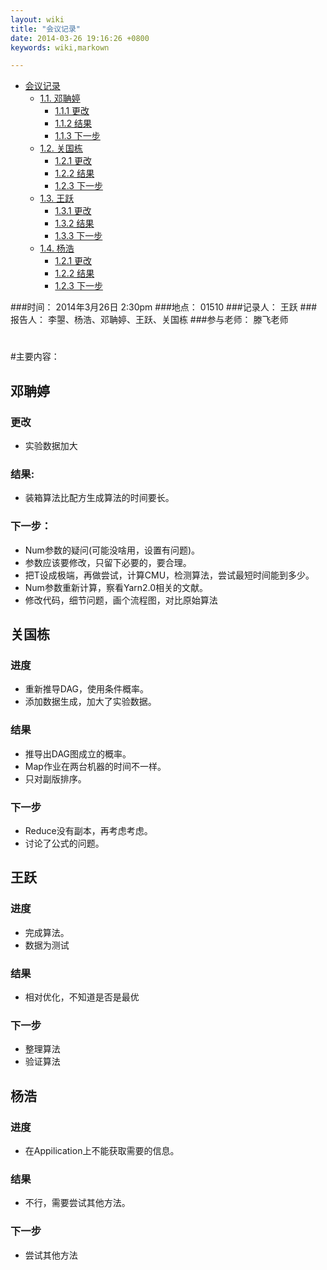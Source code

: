 ```yaml
---
layout: wiki
title: "会议记录"
date: 2014-03-26 19:16:26 +0800
keywords: wiki,markown

---
```


<div class="toc" markdown="1">

*   [会议记录](#toc1)
    *   [1.1. 邓聃婷](#toc1.1)
        *   [1.1.1 更改](#toc1.1.1)
        *   [1.1.2 结果](#toc1.1.2)
        *   [1.1.3 下一步](#toc1.1.3)
    *   [1.2. 关国栋](#toc1.2)
        *   [1.2.1 更改](#toc1.2.1)
        *   [1.2.2 结果](#toc1.2.2)
        *   [1.2.3 下一步](#toc1.2.3)
    *   [1.3. 王跃](#toc1.3)
        *   [1.3.1 更改](#toc1.3.1)
        *   [1.3.2 结果](#toc1.3.2)
        *   [1.3.3 下一步](#toc1.3.3)
    *   [1.4. 杨浩](#toc1.4)
        *   [1.2.1 更改](#toc1.4.1)
        *   [1.2.2 结果](#toc1.4.2)
        *   [1.2.3 下一步](#toc1.4.3)

</div><div class="neirong" markdown="1">


  
###时间： 2014年3月26日  2:30pm 
###地点： 01510
###记录人： 王跃
###报告人： 李曌、杨浩、邓聃婷、王跃、关国栋
###参与老师： 滕飞老师 
<h1></h1>  
#主要内容：

<h2 id="toc1.1">邓聃婷</h2>

<h3 id="toc1.1.1">更改</h3>   

*   实验数据加大

<h3 id="toc1.1.2">结果:</h3> 

*   装箱算法比配方生成算法的时间要长。 


<h3 id="toc1.1.3">下一步：</h3>

*   Num参数的疑问(可能没啥用，设置有问题)。
*   参数应该要修改，只留下必要的，要合理。
*   把T设成极端，再做尝试，计算CMU，检测算法，尝试最短时间能到多少。
*   Num参数重新计算，察看Yarn2.0相关的文献。   
*   修改代码，细节问题，画个流程图，对比原始算法


<h2 id="toc1.2">关国栋</h2>
<h3 id="toc1.2.1">进度</h3> 

*   重新推导DAG，使用条件概率。
*   添加数据生成，加大了实验数据。

<h3 id="toc1.2.2">结果</h3> 

*   推导出DAG图成立的概率。
*   Map作业在两台机器的时间不一样。
*   只对副版排序。

<h3 id="toc1.2.3">下一步</h3> 

*   Reduce没有副本，再考虑考虑。
*   讨论了公式的问题。



<h2 id="toc1.3">王跃</h2>
<h3 id="toc1.3.1">进度</h3> 

*   完成算法。
*   数据为测试

<h3 id="toc1.3.2">结果</h3> 

*   相对优化，不知道是否是最优

<h3 id="toc1.3.3">下一步</h3> 

*   整理算法
*   验证算法

<h2 id="toc1.4">杨浩</h2>
<h3 id="toc1.4.1">进度</h3> 

*   在Appilication上不能获取需要的信息。

<h3 id="toc1.4.2">结果</h3> 

*   不行，需要尝试其他方法。

<h3 id="toc1.4.3">下一步</h3> 

*   尝试其他方法
